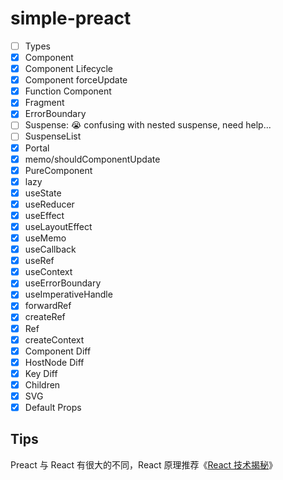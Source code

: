 # simple-preact

- [ ] Types
- [x] Component
- [x] Component Lifecycle
- [x] Component forceUpdate
- [x] Function Component
- [x] Fragment
- [x] ErrorBoundary
- [ ] Suspense: 😭 confusing with nested suspense, need help...
- [ ] SuspenseList
- [x] Portal
- [x] memo/shouldComponentUpdate
- [x] PureComponent
- [x] lazy
- [x] useState
- [x] useReducer
- [x] useEffect
- [x] useLayoutEffect
- [x] useMemo
- [x] useCallback
- [x] useRef
- [x] useContext
- [x] useErrorBoundary
- [x] useImperativeHandle
- [x] forwardRef
- [x] createRef
- [x] Ref
- [x] createContext
- [x] Component Diff
- [x] HostNode Diff
- [x] Key Diff
- [x] Children
- [x] SVG
- [x] Default Props

## Tips

Preact 与 React 有很大的不同，React 原理推荐《[React 技术揭秘](https://react.iamkasong.com/)》
